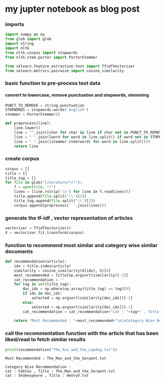 # my jupter notebook as blog post

### imports


```python
import numpy as np
from glob import glob
import string
import nltk
from nltk.corpus import stopwords
from nltk.stem.porter import PorterStemmer

from sklearn.feature_extraction.text import TfidfVectorizer
from sklearn.metrics.pairwise import cosine_similarity
```

### basic function to pre-process text data 
#### convert to lowercase, remove punctuation and stopwords, stemming


```python
PUNCT_TO_REMOVE = string.punctuation
STOPWORDS = stopwords.words('english')
stemmer = PorterStemmer()

def preprocess(line):
    line.lower()
    line = "".join([char for char in line if char not in PUNCT_TO_REMOVE])
    line = " ".join([word for word in line.split() if word not in STOPWORDS])
    line = " ".join([stemmer.stem(word) for word in line.split()])
    return line
```

### create corpus


```python
corpus = []
title = []
title_tag = []
for file in glob("literature/*/*"):
    f = open(file, "r")
    lines = [line.rstrip('\n') for line in f.readlines()]
    title.append(file.split('\\')[2])
    title_tag.append(file.split('\\')[1])
    corpus.append(preprocess(' '.join(lines)))
```

### generate the tf-idf , vector representation of articles


```python
vectorizer = TfidfVectorizer()
X = vectorizer.fit_transform(corpus)
```

### function to recommend most similar and category wise similar documents


```python
def recommendation(article):
    idx = title.index(article)
    similarity = cosine_similarity(X[idx], X)[0]
    most_recommended = title[np.argsort(similarity)[-2]]
    cat_recommendation = ''
    for tag in set(title_tag):
        doc_ids = np.where(np.array(title_tag) == tag)[0]
        if idx in doc_ids:
            selected = np.argsort(similarity[doc_ids])[-2]
        else:
            selected = np.argsort(similarity[doc_ids])[-1]
        cat_recommendation = cat_recommendation+"cat : "+tag+" , Title : "+title[doc_ids[selected]]+"\n"
        
    return "Most Recommended : "+most_recommended+"\n\nCategory Wise Recommendation : \n"+cat_recommendation+"\n\n"
```

### call the recommentation function with the article that has been liked/read to fetch similar results


```python
print(recommendation("The_Ass_and_the_Lapdog.txt"))
```

    Most Recommended : The_Man_and_the_Serpent.txt
    
    Category Wise Recommendation : 
    cat : Fables , Title : The_Man_and_the_Serpent.txt
    cat : Shakespeare , Title : HenryV.txt
    
    
    

